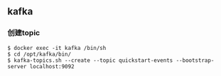 ## kafka

### 创建topic

```shell
$ docker exec -it kafka /bin/sh
$ cd /opt/kafka/bin/
$ kafka-topics.sh --create --topic quickstart-events --bootstrap-server localhost:9092
```
